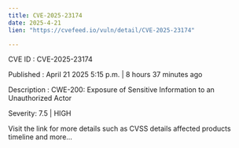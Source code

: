 ```yaml
---
title: CVE-2025-23174
date: 2025-4-21
lien: "https://cvefeed.io/vuln/detail/CVE-2025-23174"

---
```


CVE ID : CVE-2025-23174

Published :  April 21
2025
5:15 p.m. | 8 hours
37 minutes ago

Description : CWE-200: Exposure of Sensitive Information to an Unauthorized Actor

Severity: 7.5 | HIGH

Visit the link for more details
such as CVSS details
affected products
timeline
and more...

